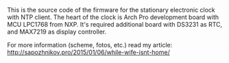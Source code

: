 This is the source code of the firmware for the stationary electronic clock with NTP client.
The heart of the clock is Arch Pro development board with MCU LPC1768 from NXP. It's required additional board with DS3231 as RTC,
and MAX7219 as display controller.

For more information (scheme, fotos, etc.) read my article:
http://sapozhnikov.pro/2015/01/06/while-wife-isnt-home/
